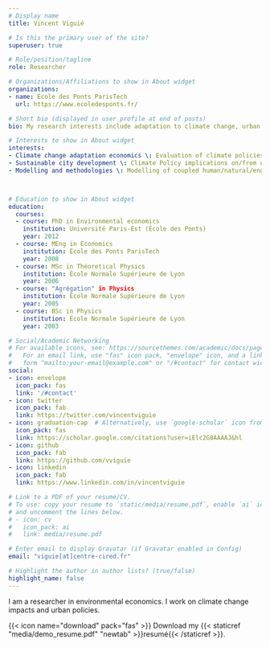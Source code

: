 ```yaml
---
# Display name
title: Vincent Viguié

# Is this the primary user of the site?
superuser: true

# Role/position/tagline
role: Researcher

# Organizations/Affiliations to show in About widget
organizations:
- name: École des Ponts ParisTech
  url: https://www.ecoledesponts.fr/

# Short bio (displayed in user profile at end of posts)
bio: My research interests include adaptation to climate change, urban policies, and sustainable development in general.

# Interests to show in About widget
interests:
- Climate change adaptation economics \: Evaluation of climate policies, Climate change impacts and vulnerabilities, natural disasters indirect economic impacts
- Sustainable city development \: Climate Policy implications on/from urban areas, Synergies and conflicts between urban climate policies and other urban policies
- Modelling and methodologies \: Modelling of coupled human/natural/engineering systems, Urban structure dynamics (Land-use transport interaction models), future studies and long-term scenarios



# Education to show in About widget
education:
  courses:
  - course: PhD in Environmental economics
    institution: Université Paris-Est (École des Ponts)
    year: 2012
  - course: MEng in Economics
    institution: École des Ponts ParisTech
    year: 2008
  - course: MSc in Théoretical Physics
    institution: École Normale Supérieure de Lyon
    year: 2006
  - course: "Agrégation" in Physics 
    institution: École Normale Supérieure de Lyon
    year: 2005
  - course: BSc in Physics
    institution: École Normale Supérieure de Lyon
    year: 2003

# Social/Academic Networking
# For available icons, see: https://sourcethemes.com/academic/docs/page-builder/#icons
#   For an email link, use "fas" icon pack, "envelope" icon, and a link in the
#   form "mailto:your-email@example.com" or "/#contact" for contact widget.
social:
- icon: envelope
  icon_pack: fas
  link: '/#contact'
- icon: twitter
  icon_pack: fab
  link: https://twitter.com/vincentviguie
- icon: graduation-cap  # Alternatively, use `google-scholar` icon from `ai` icon pack
  icon_pack: fas
  link: https://scholar.google.com/citations?user=iElc2G8AAAAJ&hl
- icon: github
  icon_pack: fab
  link: https://github.com/vviguie
- icon: linkedin
  icon_pack: fab
  link: https://www.linkedin.com/in/vincentviguie

# Link to a PDF of your resume/CV.
# To use: copy your resume to `static/media/resume.pdf`, enable `ai` icons in `params.toml`, 
# and uncomment the lines below.
# - icon: cv
#   icon_pack: ai
#   link: media/resume.pdf

# Enter email to display Gravatar (if Gravatar enabled in Config)
email: "viguie[at]centre-cired.fr"

# Highlight the author in author lists? (true/false)
highlight_name: false
---
```


I am a researcher in environmental economics. I work on climate change impacts and urban policies.

{{< icon name="download" pack="fas" >}} Download my {{< staticref "media/demo_resume.pdf" "newtab" >}}resumé{{< /staticref >}}.

